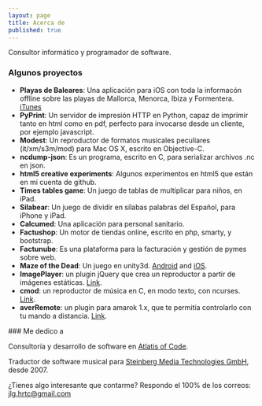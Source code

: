 ```yaml
---
layout: page
title: Acerca de
published: true
---
```


Consultor informático y programador de software.

### Algunos proyectos

- **Playas de Baleares**: Una aplicación para iOS con toda la informacón offline sobre las playas de Mallorca, Menorca, Ibiza y Formentera. [iTunes](https://itunes.apple.com/us/app/playas-baleares-mallorca-menorca/id981031196?l=es&ls=1&mt=8)
- **PyPrint**: Un servidor de impresión HTTP en Python, capaz de imprimir tanto en html como en pdf, perfecto para invocarse desde un cliente, por ejemplo javascript.
- **Modest**: Un reproductor de formatos musicales peculiares  (it/xm/s3m/mod) para Mac OS X, escrito en Objective-C.
- **ncdump-json**: Es un programa, escrito en C, para serializar archivos .nc en json.
- **html5 creative experiments**: Algunos experimentos en html5 que están en mi cuenta de github.
- **Times tables game**: Un juego de tablas de multiplicar para niños, en iPad.
- **Silabear**: Un juego de dividir en sílabas palabras del Español, para iPhone y iPad.
- **Calcumed**: Una aplicación para personal sanitario.
- **Factushop**: Un motor de tiendas online, escrito en php, smarty, y bootstrap.
- **Factunube**: Es una plataforma para la facturación y gestión de pymes sobre web.
- **Maze of the Dead**: Un juego en unity3d. [Android](https://play.google.com/store/apps/details?id=com.jllodra.mazeofthedead&hl=es) and [iOS](https://itunes.apple.com/es/app/maze-of-the-dead/id793424993?mt=8).
- **ImagePlayer**: un plugin jQuery que crea un reproductor a partir de imágenes estáticas. [Link](http://jllodra.github.io/imageplayer/).
- **cmod**: un reproductor de música en C, en modo texto, con ncurses. [Link](https://github.com/jllodra/cmod).
- **averRemote**: un plugin para amarok 1.x, que te permitía controlarlo con tu mando a distancia. [Link](http://linux.softpedia.com/get/Multimedia/Audio/amaroK-Scripts/averRemote-11683.shtml).

### Me dedico a

Consultoría y desarrollo de software en [Atlatis of Code](http://atlantisofcode.com).

Traductor de software musical para [Steinberg Media Technologies GmbH](http://steinberg.net), desde 2007.

¿Tienes algo interesante que contarme? Respondo el 100% de los correos: [jlg.hrtc@gmail.com](mailto:jlg.hrtc@gmail.com)
